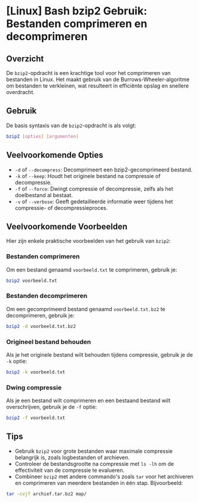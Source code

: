 # [Linux] Bash bzip2 Gebruik: Bestanden comprimeren en decomprimeren

## Overzicht
De `bzip2`-opdracht is een krachtige tool voor het comprimeren van bestanden in Linux. Het maakt gebruik van de Burrows-Wheeler-algoritme om bestanden te verkleinen, wat resulteert in efficiënte opslag en snellere overdracht.

## Gebruik
De basis syntaxis van de `bzip2`-opdracht is als volgt:

```bash
bzip2 [opties] [argumenten]
```

## Veelvoorkomende Opties
- `-d` of `--decompress`: Decomprimeert een bzip2-gecomprimeerd bestand.
- `-k` of `--keep`: Houdt het originele bestand na compressie of decompressie.
- `-f` of `--force`: Dwingt compressie of decompressie, zelfs als het doelbestand al bestaat.
- `-v` of `--verbose`: Geeft gedetailleerde informatie weer tijdens het compressie- of decompressieproces.

## Veelvoorkomende Voorbeelden
Hier zijn enkele praktische voorbeelden van het gebruik van `bzip2`:

### Bestanden comprimeren
Om een bestand genaamd `voorbeeld.txt` te comprimeren, gebruik je:

```bash
bzip2 voorbeeld.txt
```

### Bestanden decomprimeren
Om een gecomprimeerd bestand genaamd `voorbeeld.txt.bz2` te decomprimeren, gebruik je:

```bash
bzip2 -d voorbeeld.txt.bz2
```

### Origineel bestand behouden
Als je het originele bestand wilt behouden tijdens compressie, gebruik je de `-k` optie:

```bash
bzip2 -k voorbeeld.txt
```

### Dwing compressie
Als je een bestand wilt comprimeren en een bestaand bestand wilt overschrijven, gebruik je de `-f` optie:

```bash
bzip2 -f voorbeeld.txt
```

## Tips
- Gebruik `bzip2` voor grote bestanden waar maximale compressie belangrijk is, zoals logbestanden of archieven.
- Controleer de bestandsgrootte na compressie met `ls -lh` om de effectiviteit van de compressie te evalueren.
- Combineer `bzip2` met andere commando's zoals `tar` voor het archiveren en comprimeren van meerdere bestanden in één stap. Bijvoorbeeld:

```bash
tar -cvjf archief.tar.bz2 map/
```